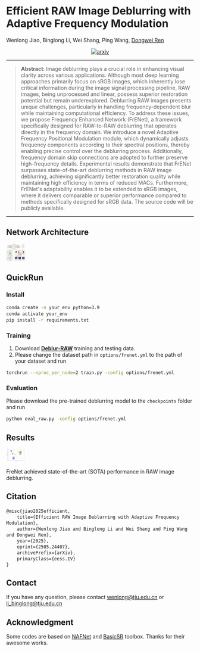 # Efficient RAW Image Deblurring with Adaptive Frequency Modulation
Wenlong Jiao, Binglong Li, Wei Shang, Ping Wang, [Dongwei Ren](https://csdwren.github.io/)
<div style="display: flex; justify-content: center; align-items: center;">
  <a href="http://arxiv.org/abs/2505.24407" style="margin: 0 2px;">
    <img src='https://img.shields.io/badge/arXiv-2505.24407-red' alt='arxiv'>
  </a>
</div>

***
>**Abstract**: Image deblurring plays a crucial role in enhancing visual clarity across various applications. Although most deep learning approaches primarily focus on sRGB images, which inherently lose critical information during the image signal processing pipeline, RAW images, being unprocessed and linear, possess superior restoration potential but remain underexplored.  Deblurring RAW images presents unique challenges, particularly in handling frequency-dependent blur while maintaining computational efficiency. To address these issues, we propose Frequency Enhanced Network (FrENet), a framework specifically designed for RAW-to-RAW deblurring that operates directly in the frequency domain. We introduce a novel Adaptive Frequency Positional Modulation module, which dynamically adjusts frequency components according to their spectral positions, thereby enabling precise control over the deblurring process. Additionally, frequency domain skip connections are adopted to further preserve high-frequency details. Experimental results demonstrate that FrENet surpasses state-of-the-art deblurring methods in RAW image deblurring, achieving significantly better restoration quality while maintaining high efficiency in terms of reduced MACs. Furthermore, FrENet's adaptability enables it to be extended to sRGB images, where it delivers comparable or superior performance compared to methods specifically designed for sRGB data. The source code will be publicly available.
***

## Network Architecture
<img src="figs/frenet.jpg" alt="performance" style="zoom:5%;" />

## QuickRun

### Install

```bash
conda create -n your_env python=3.9
conda activate your_env
pip install -r requirements.txt
```

### Training

1. Download **[Deblur-RAW](https://github.com/bob831009/raw_image_deblurring)** training and testing data.
2. Please change the dataset path in `options/frenet.yml` to the path of your dataset and run

```bash
torchrun --nproc_per_node=2 train.py -config options/frenet.yml 
```

### Evaluation

Please download the pre-trained deblurring model to the `checkpoints` folder and run

```bash
python eval_raw.py -config options/frenet.yml
```

## Results

<img src="figs/performance.jpg" alt="performance" style="zoom:5%;" />

FreNet achieved state-of-the-art (SOTA) performance in RAW image deblurring.

## Citation

```
@misc{jiao2025efficient,
    title={Efficient RAW Image Deblurring with Adaptive Frequency Modulation},
    author={Wenlong Jiao and Binglong Li and Wei Shang and Ping Wang and Dongwei Ren},
    year={2025},
    eprint={2505.24407},
    archivePrefix={arXiv},
    primaryClass={eess.IV}
}
```

## Contact

If you have any question, please contact [wenlong@tju.edu.cn](wenlong@tju.edu.cn) or [li_binglong@tju.edu.cn](li_binglong@tju.edu.cn)

## Acknowledgment

Some codes are based on [NAFNet](https://github.com/megvii-research/NAFNet) and  [BasicSR](https://github.com/xinntao/BasicSR) toolbox. Thanks for their awesome works.

